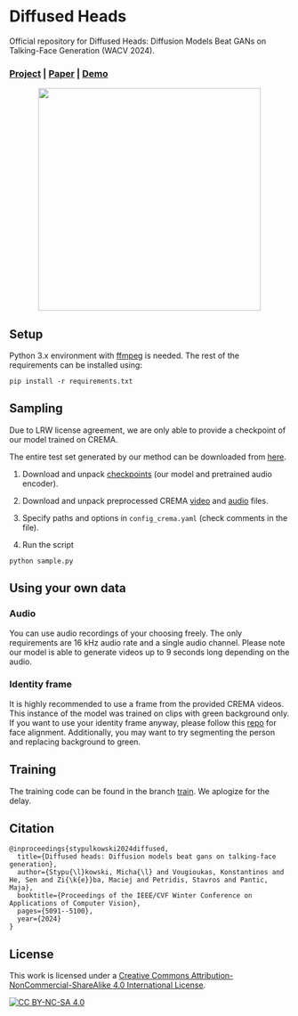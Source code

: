 # Diffused Heads 

Official repository for Diffused Heads: Diffusion Models Beat GANs on Talking-Face Generation (WACV 2024).

### [Project](https://mstypulkowski.github.io/diffusedheads/) | [Paper](https://arxiv.org/abs/2301.03396) | [Demo](https://youtu.be/DSipIDj-5q0)

<p align="center">
<img src='./intro.gif' width=400>
</p>

## Setup
Python 3.x environment with [ffmpeg](https://www.ffmpeg.org/) is needed. The rest of the requirements can be installed using:
```
pip install -r requirements.txt
```

## Sampling
Due to LRW license agreement, we are only able to provide a checkpoint of our model trained on CREMA.

The entire test set generated by our method can be downloaded from [here](https://drive.google.com/file/d/1zWSqtV7O4WGkgh6WB55b8Mdg2lXXUudH/view?usp=drive_link).


1. Download and unpack [checkpoints](https://drive.google.com/file/d/1U90egQvzERHclTYPCjZadrEMyF7TAPa-/view?usp=drive_link) (our model and pretrained audio encoder).
   
2. Download and unpack preprocessed CREMA [video](https://drive.google.com/file/d/1rM0FZLGiy-bJcxpv4CTlbUf0FuROubdk/view?usp=drive_link) and [audio](https://drive.google.com/file/d/1uS7Vi8EwarJFGQhsYHDMSkQmaNuiJIVW/view?usp=drive_link) files.
   
3. Specify paths and options in `config_crema.yaml` (check comments in the file).
   
4. Run the script
```
python sample.py
```


## Using your own data
### Audio
You can use audio recordings of your choosing freely. The only requirements are 16 kHz audio rate and a single audio channel. Please note our model is able to generate videos up to 9 seconds long depending on the audio.

### Identity frame
It is highly recommended to use a frame from the provided CREMA videos. This instance of the model was trained on clips with green background only. If you want to use your identity frame anyway, please follow this [repo](https://github.com/DinoMan/face-processor) for face alignment. Additionally, you may want to try segmenting the person and replacing background to green.

## Training
The training code can be found in the branch [train](https://github.com/MStypulkowski/diffused-heads/tree/train). We aplogize for the delay.

## Citation
```
@inproceedings{stypulkowski2024diffused,
  title={Diffused heads: Diffusion models beat gans on talking-face generation},
  author={Stypu{\l}kowski, Micha{\l} and Vougioukas, Konstantinos and He, Sen and Zi{\k{e}}ba, Maciej and Petridis, Stavros and Pantic, Maja},
  booktitle={Proceedings of the IEEE/CVF Winter Conference on Applications of Computer Vision},
  pages={5091--5100},
  year={2024}
}
```

## License
This work is licensed under a
[Creative Commons Attribution-NonCommercial-ShareAlike 4.0 International License][cc-by-nc-sa].

[![CC BY-NC-SA 4.0][cc-by-nc-sa-image]][cc-by-nc-sa]

[cc-by-nc-sa]: http://creativecommons.org/licenses/by-nc-sa/4.0/
[cc-by-nc-sa-image]: https://licensebuttons.net/l/by-nc-sa/4.0/88x31.png
[cc-by-nc-sa-shield]: https://img.shields.io/badge/License-CC%20BY--NC--SA%204.0-lightgrey.svg